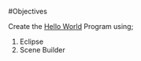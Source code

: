 #Objectives

Create the [Hello World](http://en.wikipedia.org/wiki/%22Hello,_world!%22_program) Program using;

1. Eclipse
2. Scene Builder



